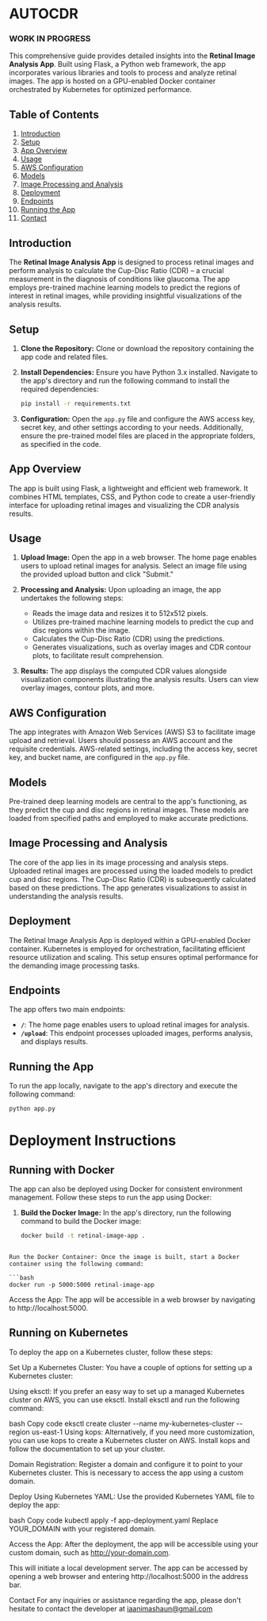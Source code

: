 # AUTOCDR

### WORK IN PROGRESS

This comprehensive guide provides detailed insights into the **Retinal Image Analysis App**. Built using Flask, a Python web framework, the app incorporates various libraries and tools to process and analyze retinal images. The app is hosted on a GPU-enabled Docker container orchestrated by Kubernetes for optimized performance.

## Table of Contents

1. [Introduction](#introduction)
2. [Setup](#setup)
3. [App Overview](#app-overview)
4. [Usage](#usage)
5. [AWS Configuration](#aws-configuration)
6. [Models](#models)
7. [Image Processing and Analysis](#image-processing-and-analysis)
8. [Deployment](#deployment)
9. [Endpoints](#endpoints)
10. [Running the App](#running-the-app)
11. [Contact](#contact)

## Introduction

The **Retinal Image Analysis App** is designed to process retinal images and perform analysis to calculate the Cup-Disc Ratio (CDR) – a crucial measurement in the diagnosis of conditions like glaucoma. The app employs pre-trained machine learning models to predict the regions of interest in retinal images, while providing insightful visualizations of the analysis results.

## Setup

1. **Clone the Repository:** Clone or download the repository containing the app code and related files.

2. **Install Dependencies:** Ensure you have Python 3.x installed. Navigate to the app's directory and run the following command to install the required dependencies:

    ```bash
    pip install -r requirements.txt
    ```

3. **Configuration:** Open the `app.py` file and configure the AWS access key, secret key, and other settings according to your needs. Additionally, ensure the pre-trained model files are placed in the appropriate folders, as specified in the code.

## App Overview

The app is built using Flask, a lightweight and efficient web framework. It combines HTML templates, CSS, and Python code to create a user-friendly interface for uploading retinal images and visualizing the CDR analysis results.

## Usage

1. **Upload Image:** Open the app in a web browser. The home page enables users to upload retinal images for analysis. Select an image file using the provided upload button and click "Submit."

2. **Processing and Analysis:** Upon uploading an image, the app undertakes the following steps:
    - Reads the image data and resizes it to 512x512 pixels.
    - Utilizes pre-trained machine learning models to predict the cup and disc regions within the image.
    - Calculates the Cup-Disc Ratio (CDR) using the predictions.
    - Generates visualizations, such as overlay images and CDR contour plots, to facilitate result comprehension.

3. **Results:** The app displays the computed CDR values alongside visualization components illustrating the analysis results. Users can view overlay images, contour plots, and more.

## AWS Configuration

The app integrates with Amazon Web Services (AWS) S3 to facilitate image upload and retrieval. Users should possess an AWS account and the requisite credentials. AWS-related settings, including the access key, secret key, and bucket name, are configured in the `app.py` file.

## Models

Pre-trained deep learning models are central to the app's functioning, as they predict the cup and disc regions in retinal images. These models are loaded from specified paths and employed to make accurate predictions.

## Image Processing and Analysis

The core of the app lies in its image processing and analysis steps. Uploaded retinal images are processed using the loaded models to predict cup and disc regions. The Cup-Disc Ratio (CDR) is subsequently calculated based on these predictions. The app generates visualizations to assist in understanding the analysis results.

## Deployment

The Retinal Image Analysis App is deployed within a GPU-enabled Docker container. Kubernetes is employed for orchestration, facilitating efficient resource utilization and scaling. This setup ensures optimal performance for the demanding image processing tasks.

## Endpoints

The app offers two main endpoints:

- **`/`**: The home page enables users to upload retinal images for analysis.
- **`/upload`**: This endpoint processes uploaded images, performs analysis, and displays results.

## Running the App

To run the app locally, navigate to the app's directory and execute the following command:

```bash
python app.py
```



# Deployment Instructions

## Running with Docker

The app can also be deployed using Docker for consistent environment management. Follow these steps to run the app using Docker:

1. **Build the Docker Image:** In the app's directory, run the following command to build the Docker image:

   ```bash
   docker build -t retinal-image-app .
```

Run the Docker Container: Once the image is built, start a Docker container using the following command:

```bash
docker run -p 5000:5000 retinal-image-app
``````
Access the App: The app will be accessible in a web browser by navigating to http://localhost:5000.



## Running on Kubernetes
To deploy the app on a Kubernetes cluster, follow these steps:

Set Up a Kubernetes Cluster: You have a couple of options for setting up a Kubernetes cluster:

Using eksctl: If you prefer an easy way to set up a managed Kubernetes cluster on AWS, you can use eksctl. Install eksctl and run the following command:

bash
Copy code
eksctl create cluster --name my-kubernetes-cluster --region us-east-1
Using kops: Alternatively, if you need more customization, you can use kops to create a Kubernetes cluster on AWS. Install kops and follow the documentation to set up your cluster.

Domain Registration: Register a domain and configure it to point to your Kubernetes cluster. This is necessary to access the app using a custom domain.

Deploy Using Kubernetes YAML: Use the provided Kubernetes YAML file to deploy the app:

bash
Copy code
kubectl apply -f app-deployment.yaml
Replace YOUR_DOMAIN with your registered domain.

Access the App: After the deployment, the app will be accessible using your custom domain, such as http://your-domain.com.




This will initiate a local development server. The app can be accessed by opening a web browser and entering http://localhost:5000 in the address bar.

Contact
For any inquiries or assistance regarding the app, please don't hesitate to contact the developer at iaanimashaun@gmail.com

